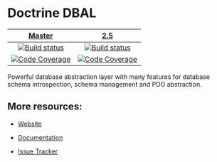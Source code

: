 # Doctrine DBAL

| [Master][Master] | [2.5][2.5] |
|:----------------:|:----------:|
| [![Build status][Master image]][Master] | [![Build status][2.5 image]][2.5] |
| [![Code Coverage](https://scrutinizer-ci.com/g/doctrine/dbal/badges/coverage.png?b=master)](https://scrutinizer-ci.com/g/doctrine/dbal/?branch=master) | [![Code Coverage](https://scrutinizer-ci.com/g/doctrine/dbal/badges/coverage.png?b=2.5)](https://scrutinizer-ci.com/g/doctrine/dbal/?branch=2.5) |


Powerful database abstraction layer with many features for database schema introspection, schema management and PDO abstraction.


## More resources:

* [Website](http://www.doctrine-project.org/projects/dbal.html)
* [Documentation](http://docs.doctrine-project.org/projects/doctrine-dbal/en/latest/)
* [Issue Tracker](https://github.com/doctrine/dbal/issues)


  [Master image]: https://img.shields.io/travis/doctrine/dbal/master.svg?style=flat-square
  [Master]: https://travis-ci.org/doctrine/dbal
  [2.5 image]: https://img.shields.io/travis/doctrine/dbal/2.5.svg?style=flat-square
  [2.5]: https://github.com/doctrine/dbal/tree/2.5

